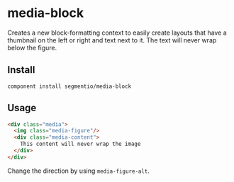 # media-block

Creates a new block-formatting context to
easily create layouts that have a thumbnail
on the left or right and text next to it. The
text will never wrap below the figure.

## Install

```
component install segmentio/media-block
```

## Usage

```html
<div class="media">
  <img class="media-figure"/>
  <div class="media-content">
    This content will never wrap the image
  </div>
</div>
```

Change the direction by using `media-figure-alt`.